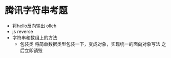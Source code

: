 # 腾讯字符串考题

- 将hello反向输出 olleh
- js reverse
- 字符串和数组上的方法
  - 包装类
    将简单数据类型包装一下，变成对象，实现统一的面向对象写法
    之后立即销毁